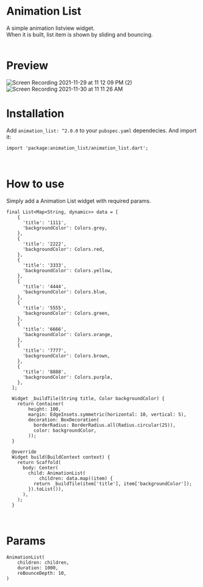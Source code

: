 # Animation List

A simple animation listview widget.<br>
When it is built, list item is shown by sliding and bouncing.
<br><br>


# Preview
![Screen Recording 2021-11-29 at 11 12 09 PM (2)](https://user-images.githubusercontent.com/24351423/143973177-3c01bef5-82f2-4e7f-b14a-867292841b64.gif)![Screen Recording 2021-11-30 at 11 11 26 AM](https://user-images.githubusercontent.com/24351423/143973378-bfffa7e9-07be-4625-851e-36b9324f9576.gif)






# Installation

Add `animation_list: ^2.0.0` to your `pubspec.yaml` dependecies. And import it:

```
import 'package:animation_list/animation_list.dart';
```
<br>

# How to use
Simply add a Animation List widget with required params.

```
final List<Map<String, dynamic>> data = [
    {
      'title': '1111',
      'backgroundColor': Colors.grey,
    },
    {
      'title': '2222',
      'backgroundColor': Colors.red,
    },
    {
      'title': '3333',
      'backgroundColor': Colors.yellow,
    },
    {
      'title': '4444',
      'backgroundColor': Colors.blue,
    },
    {
      'title': '5555',
      'backgroundColor': Colors.green,
    },
    {
      'title': '6666',
      'backgroundColor': Colors.orange,
    },
    {
      'title': '7777',
      'backgroundColor': Colors.brown,
    },
    {
      'title': '8888',
      'backgroundColor': Colors.purple,
    },
  ];

  Widget _buildTile(String title, Color backgroundColor) {
    return Container(
        height: 100,
        margin: EdgeInsets.symmetric(horizontal: 10, vertical: 5),
        decoration: BoxDecoration(
          borderRadius: BorderRadius.all(Radius.circular(25)),
          color: backgroundColor,
        ));
  }

  @override
  Widget build(BuildContext context) {
    return Scaffold(
      body: Center(
        child: AnimationList(
            children: data.map((item) {
          return _buildTile(item['title'], item['backgroundColor']);
        }).toList()),
      ),
    );
  }
```
<br>

# Params
```
AnimationList(
    children: children,
    duration: 1000,
    reBounceDepth: 10,
)
```
